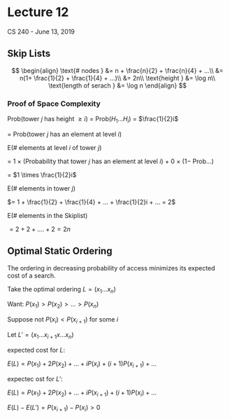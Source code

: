# Lecture 12

CS 240 - June 13, 2019

## Skip Lists

$$
\begin{align}
\text{# nodes } &= n + \frac{n}{2} + \frac{n}{4} + ...\\
&= n(1+ \frac{1}{2} + \frac{1}{4} + ...)\\
&= 2n\\
\text{height } &= \log n\\
\text{length of serach } &= \log n
\end{align}
$$

### Proof of Space Complexity

Prob(tower $j$ has height $\ge i$) = Prob($H_1 … H_i$) = $\frac{1}{2}i$

= Prob(tower $j$ has an element at level $i$)



E(# elements at level $i$ of tower $j$)

= $1\ \times$ (Probability that tower $j$ has an element at level $i$) $+\ 0\ \times$ ($1 -$ Prob...)

= $1 \times \frac{1}{2}i$



E(# elements in tower $j$)

 $= 1 + \frac{1}{2} + \frac{1}{4} + … + \frac{1}{2}i + … = 2$



E(# elements in the Skiplist)

$= 2 + 2 + …. + 2 = 2n$



## Optimal Static Ordering

The ordering in decreasing probability of access minimizes its expected cost of a search.



Take the optimal ordering $L = (x_1 … x_n)$

Want: $P(x_1) > P(x_2) > … > P(x_n)$



Suppose not $P(x_i) < P(x_{i+1})$ for some $i$

Let $L' = (x_1 … x_{i+1}x … x_n)$



expected cost for $L$:

$E(L) = P(x_1) + 2P(x_2) + … + iP(x_i)+(i+1)P(x_{i+1}) + ...$

expectec ost for $L'$:

$E(L) = P(x_1) + 2P(x_2) + … + iP(x_{i+1})+(i+1)P(x_{i}) + ...$

$E(L)-E(L')=P(x_{i+1}) - P(x_i) > 0$

